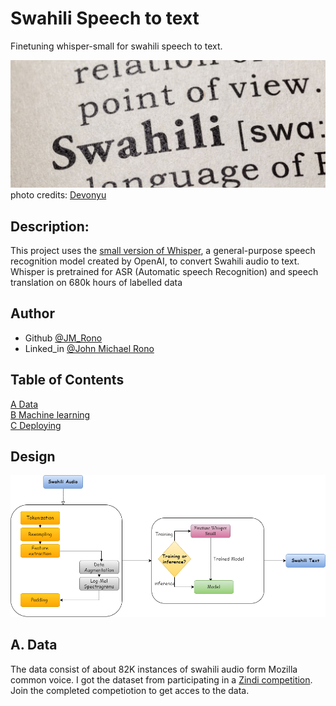 # Swahili Speech to text

Finetuning whisper-small for swahili speech to text.

![car](https://github.com/Jayem-11/Swahili_speech_to_text/blob/main/sw.jpg)
photo credits: [Devonyu](https://www.istockphoto.com/portfolio/Devonyu?mediatype=photography)  

## Description: 
This project uses the [small version of Whisper](https://huggingface.co/openai/whisper-small), a general-purpose speech recognition model created by OpenAI, to convert Swahili audio to text. Whisper is pretrained for ASR (Automatic speech Recognition) and speech translation on 680k hours of labelled data

## Author
- Github [@JM_Rono](https://github.com/Jayem-11)
- Linked_in [@John Michael Rono](https://www.linkedin.com/in/john-michael-rono-26a2b6183/?lipi=urn%3Ali%3Apage%3Ad_flagship3_feed%3BGItpY4FbT0mUzd4XQz%2FwxQ%3D%3D)

## Table of Contents
[A Data](#dt) <br>
[B Machine learning](#ml) <br>
[C Deploying](#dp) <br>

## Design

![Design](https://github.com/Jayem-11/Swahili_speech_to_text/blob/main/workflow.png)


## <span id="dt">A. Data </span>
The data consist of about 82K instances of swahili audio form Mozilla common voice. I got the dataset from participating in a [Zindi competition](https://zindi.africa/competitions/mozilla-foundation-mozilla-common-voice-hackathon-i-nairobi/data). Join the completed competiotion to get acces to the data. 
